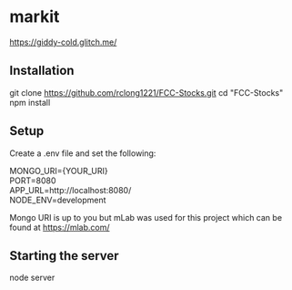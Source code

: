 # markit

https://giddy-cold.glitch.me/

## Installation

git clone https://github.com/rclong1221/FCC-Stocks.git
cd "FCC-Stocks"  
npm install  

## Setup
Create a .env file and set the following:  

MONGO_URI={YOUR_URI}  
PORT=8080  
APP_URL=http://localhost:8080/  
NODE_ENV=development  

Mongo URI is up to you but mLab was used for this project which can be found at https://mlab.com/  

## Starting the server
node server  
